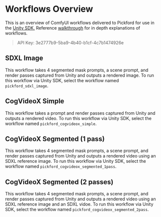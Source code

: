 # Workflows Overview

This is an overview of ComfyUI workflows delivered to Pickford for use in the [Unity SDK.](https://docs.playbook3d.com/api-reference/sdk-libraries/sdk-unity) Reference [walkthrough](https://www.loom.com/share/a6ebc1c21edb475fa94cf54ff1ed8472?sid=7415fe82-1077-4f03-9f6f-20bf50300794) for in depth explanations of workflows.

> API Key: 3e2777b9-5ba9-4b40-b1cf-4c7b1474926e

## SDXL Image

This workflow takes 4 segmented mask prompts, a scene prompt, and render passes captured from Unity and outputs a rendered image. To run this workflow via Unity SDK, select the workflow named `pickford_sdxl_image`.

## CogVideoX Simple

This workflow takes a prompt and render passes captured from Unity and outputs a rendered video. To run this workflow via Unity SDK, select the workflow named `pickford_cogvideox_simple`.

## CogVideoX Segmented (1 pass)

This workflow takes 4 segmented mask prompts, a scene prompt, and render passes captured from Unity and outputs a rendered video using an SDXL reference image. To run this workflow via Unity SDK, select the workflow named `pickford_cogvideox_segmented_1pass`.

## CogVideoX Segmented (2 passes)

This workflow takes 4 segmented mask prompts, a scene prompt, and render passes captured from Unity and outputs a rendered video using an SDXL reference image and an SDXL vidoe. To run this workflow via Unity SDK, select the workflow named `pickford_cogvideox_segmented_2pass`.

